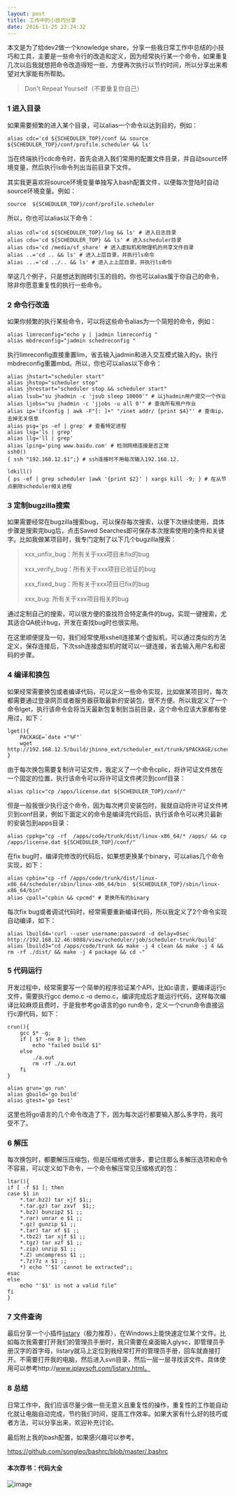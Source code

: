 ```yaml
---
layout: post
title: 工作中的小技巧分享
date: 2016-11-25 22:24:32
---
```


本文是为了给dev2做一个knowledge share，分享一些我日常工作中总结的小技巧和工具，主要是一些命令行的改造和定义，因为经常执行某一个命令，如果重复几次以后我就想把命令改造得短一些，方便再次执行以节约时间，所以分享出来希望对大家能有所帮助。

>Don't Repeat Yourself（不要重复你自己）

### 1 进入目录

如果需要频繁的进入某个目录，可以alias一个命令以达到目的，例如：

```
alias cdc='cd ${SCHEDULER_TOP}/conf && source ${SCHEDULER_TOP}/conf/profile.scheduler && ls'
```

当在终端执行cdc命令时，首先会进入我们常用的配置文件目录，并自动source环境变量，然后执行ls命令列出当前目录下文件。

其实我更喜欢将source环境变量单独写入bash配置文件，以便每次登陆时自动source环境变量。例如：

```
source  ${SCHEDULER_TOP}/conf/profile.scheduler
```

所以，你也可以alias以下命令：

```
alias cdl='cd ${SCHEDULER_TOP}/log && ls' # 进入日志目录
alias cdu='cd ${SCHEDULER_TOP} && ls' # 进入scheduler目录
alias cds='cd /media/sf_share' # 进入虚拟机和物理机的共享文件目录
alias ..='cd .. && ls' # 进入上层目录，并执行ls命令
alias ...='cd ../.. && ls' # 进入上上层目录，并执行ls命令
```

举这几个例子，只是想达到抛砖引玉的目的。你也可以alias属于你自己的命令，除非你愿意重复性的执行一些命令。

### 2 命令行改造

如果你频繁的执行某些命令，可以将这些命令alias为一个简短的命令，例如：

```
alias limreconfig="echo y | jadmin limreconfig "
alias mbdreconfig="jadmin schedreconfig "
```

执行limreconfig直接重置lim，省去输入jadmin和进入交互模式输入的y。执行mbdreconfig重置mbd。所以，你也可以alias以下命令：

```
alias jhstart="scheduler start"
alias jhstop="scheduler stop"
alias jhrestart="scheduler stop && scheduler start"
alias lsub="su jhadmin -c 'jsub sleep 10000'" # 以jhadmin用户提交一个作业
alias ljobs="su jhadmin -c 'jjobs -u all 0'" # 查询所有用户作业
alias ip='ifconfig | awk -F"[: ]+" "/inet addr/ {print $4}"' # 查询ip，去掉无关信息
alias psg='ps -ef | grep' # 查看特定进程
alias lsg='ls | grep'
alias llg='ll | grep'
alias lping='ping www.baidu.com' # 检测网络连接是否正常
ssh0()
{ ssh "192.168.12.$1";} # ssh连接时不用每次输入192.168.12.

ldkill()
{ ps -ef | grep scheduler |awk '{print $2}' | xargs kill -9; } # 在从节点删除scheduler相关进程
```

### 3 定制bugzilla搜索

如果需要经常在bugzilla搜索bug，可以保存每次搜索，以便下次继续使用，具体步骤是搜索完bug后，点击Saved Searches即可保存本次搜索使用的条件和关键字。比如我做某项目时，我专门定制了以下几个bugzilla搜索：

> xxx_unfix_bug：所有关于xxx项目未fix的bug
>
> xxx_verify_bug：所有关于xxx项目已验证的bug
>
> xxx_fixed_bug：所有关于xxx项目已fix的bug
>
> xxx_bug: 所有关于xxx项目相关的bug

通过定制自己的搜索，可以很方便的查找符合特定条件的bug，实现一键搜索，尤其适合QA统计bug，开发在查找bug时也很实用。

在这里顺便提及一句，我们经常使用xshell连接某个虚拟机，可以通过类似的方法定义，保存连接后，下次ssh连接虚拟机时就可以一键连接，省去输入用户名和密码的步骤。

### 4 编译和换包

如果经常需要换包或者编译代码，可以定义一些命令实现，比如做某项目时，每次都需要通过登录网页或者服务器获取最新的安装包，很不方便。所以我定义了一个命令lget，执行该命令会将当天最新包复制到当前目录，这个命令应该大家都有使用过，如下：

```
lget(){
    PACKAGE=`date +"%F"`
    wget http://192.168.12.5/build/jhinno_ext/scheduler_ext/trunk/$PACKAGE/scheduler.tar.gz
}
```

由于每次换包需要复制许可证文件，我定义了一个命令cplic，将许可证文件放在一个固定的位置，执行该命令可以将许可证文件拷贝到conf目录：

```
alias cplic="cp /apps/license.dat ${SCHEDULER_TOP}/conf/"
```

但是一般我很少执行这个命令，因为每次拷贝安装包时，我就自动将许可证文件拷贝到conf目录，例如下面定义的命令是编译完代码后，执行该命令可以拷贝最新的安装包到apps目录：

```
alias cppkg="cp -rf  /apps/code/trunk/dist/linux-x86_64/* /apps/ && cp /apps/license.dat ${SCHEDULER_TOP}/conf/"
```

在fix bug时，编译完修改的代码后，如果想更换某个binary，可以alias几个命令实现，如下：

```
alias cpbin="cp -rf /apps/code/trunk/dist/linux-x86_64/scheduler/sbin/linux-x86_64/bin  ${SCHEDULER_TOP}/sbin/linux-x86_64/bin"
alias cpall="cpbin && cpcmd" # 更换所有的binary
```

每次fix bug或者调试代码时，经常需要重新编译代码，所以我定义了2个命令实现自动编译，如下：

```
alias lbuild4='curl --user username:password -d delay=0sec http://192.168.12.46:8088/view/scheduler/job/scheduler-trunk/build'
alias lbuild3="cd /apps/code/trunk && make -j 4 clean && make -j 4 && rm -rf ./dist/ && make -j 4 package && cd -"
```

### 5 代码运行

开发过程中，经常需要写一个简单的程序验证某个API，比如c语言，要编译运行c文件，需要执行gcc demo.c -o demo.c，编译完成后才能运行代码，这样每次编译比较麻烦且费时，于是我参考go语言的go run命令，定义一个crun命令直接运行c源代码，如下：

```
crun(){
    gcc $* -g;
    if [ $? -ne 0 ]; then
        echo "failed build $1"
    else
        ./a.out
        rm -rf ./a.out
    fi
}

alias grun='go run'
alias gbuild='go build'
alias gtest='go test'
```

这里也将go语言的几个命令改造了下，因为每次运行都要输入那么多字符，我可受不了。

### 6 解压

每次换包时，都要解压压缩包，但是压缩格式很多，要记住那么多解压选项和命令不容易，可以定义如下命令，一个命令解压常见压缩格式的包：

```
ltar(){
if [ -f $1 ]; then
case $1 in
    *.tar.bz2) tar xjf $1;;
    *.tar.gz) tar zxvf  $1;;
    *.bz2) bunzip2 $1 ;;
    *.rar) unrar e $1 ;;
    *.gz) gunzip $1 ;;
    *.tar) tar xf $1 ;;
    *.tbz2) tar xjf $1 ;;
    *.tgz) tar xzf $1 ;;
    *.zip) unzip $1 ;;
    *.Z) uncompress $1 ;;
    *.7z)7z x $1 ;;
    *) echo "'$1' cannot be extracted";;
esac
else
    echo "'$1' is not a valid file"
fi
}
```

### 7 文件查询

最后分享一个小插件[listary](http://www.listary.com/)（极力推荐），在Windows上能快速定位某个文件。比如每次我需要打开我们的管理员手册时，我只需要在桌面输入glysc，即管理员手册汉字的首字母，listary就马上定位到我经常打开的管理员手册，回车就直接打开。不需要打开我的电脑，然后进入svn目录，然后一层一层寻找该文件。具体使用可以参考http://www.iplaysoft.com/listary.html。

### 8 总结

日常工作中，我们应该尽量少做一些无意义且重复性的操作，重复性的工作能自动化就让电脑自动完成，节约我们时间，提高工作效率。如果大家有什么好的技巧或者方法，可以分享出来，欢迎补充讨论。

最后附上我的bash配置，如果感兴趣可以参考。

https://github.com/songleo/bashrc/blob/master/.bashrc

#### 本次荐书：代码大全

![image](https://img10.360buyimg.com/n1/s200x200_15093/2a690799-c814-4784-9027-b21e688415ff.jpg)

